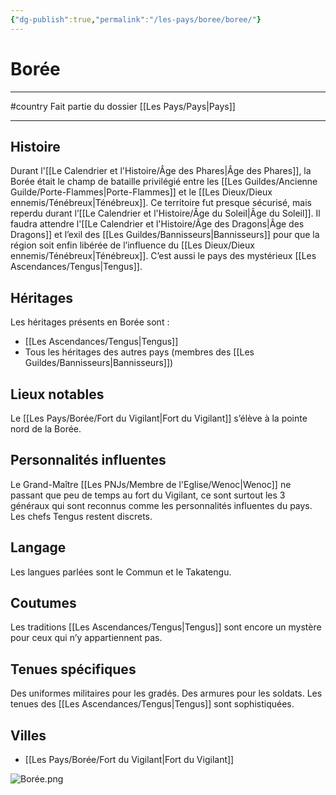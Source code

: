 ```yaml
---
{"dg-publish":true,"permalink":"/les-pays/boree/boree/"}
---
```


# Borée
----
#country 
Fait partie du dossier [[Les Pays/Pays\|Pays]]

-------
## Histoire
Durant l'[[Le Calendrier et l'Histoire/Âge des Phares\|Âge des Phares]], la Borée était le champ de bataille privilégié entre les [[Les Guildes/Ancienne Guilde/Porte-Flammes\|Porte-Flammes]] et le [[Les Dieux/Dieux ennemis/Ténébreux\|Ténébreux]]. Ce territoire fut presque sécurisé, mais reperdu durant l’[[Le Calendrier et l'Histoire/Âge du Soleil\|Âge du Soleil]]. Il faudra attendre l'[[Le Calendrier et l'Histoire/Âge des Dragons\|Âge des Dragons]] et l’exil des [[Les Guildes/Bannisseurs\|Bannisseurs]] pour que la région soit enfin libérée de l’influence du [[Les Dieux/Dieux ennemis/Ténébreux\|Ténébreux]].
C’est aussi le pays des mystérieux [[Les Ascendances/Tengus\|Tengus]].
## Héritages
Les héritages présents en Borée sont :
- [[Les Ascendances/Tengus\|Tengus]]
- Tous les héritages des autres pays (membres des [[Les Guildes/Bannisseurs\|Bannisseurs]])
## Lieux notables
Le [[Les Pays/Borée/Fort du Vigilant\|Fort du Vigilant]] s’élève à la pointe nord de la Borée.
## Personnalités influentes
Le Grand-Maître [[Les PNJs/Membre de l'Eglise/Wenoc\|Wenoc]] ne passant que peu de temps au fort du Vigilant, ce sont surtout les 3 généraux qui sont reconnus comme les personnalités influentes du pays.
Les chefs Tengus restent discrets.
## Langage
 Les langues parlées sont le Commun et le Takatengu.
## Coutumes
Les traditions [[Les Ascendances/Tengus\|Tengus]] sont encore un mystère pour ceux qui n’y appartiennent pas.
## Tenues spécifiques
Des uniformes militaires pour les gradés. Des armures pour les soldats.
Les tenues des [[Les Ascendances/Tengus\|Tengus]] sont sophistiquées.
## Villes
- [[Les Pays/Borée/Fort du Vigilant\|Fort du Vigilant]]

![Borée.png](/img/user/_Images/_Pays/Bor%C3%A9e.png)
